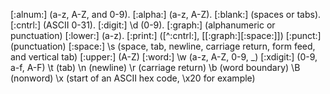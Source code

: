 
[:alnum:]     (a-z, A-Z, and 0-9).
[:alpha:]     (a-z, A-Z).
[:blank:]     (spaces or tabs).
[:cntrl:]     (ASCII 0-31).
[:digit:]  \d (0-9).
[:graph:]     (alphanumeric or punctuation)
[:lower:]     (a-z).
[:print:]     ([^:cntrl:], [[:graph:][:space:]])
[:punct:]     (punctuation)
[:space:]  \s (space, tab, newline, carriage return, form feed, and vertical tab)
[:upper:]     (A-Z)
[:word:]   \w (a-z, A-Z, 0-9, _)
[:xdigit:]    (0-9, a-f, A-F)
           \t (tab)
           \n (newline)
           \r (carriage return)
           \b (word boundary)
           \B (nonword)
           \x (start of an ASCII hex code, \x20 for example)
